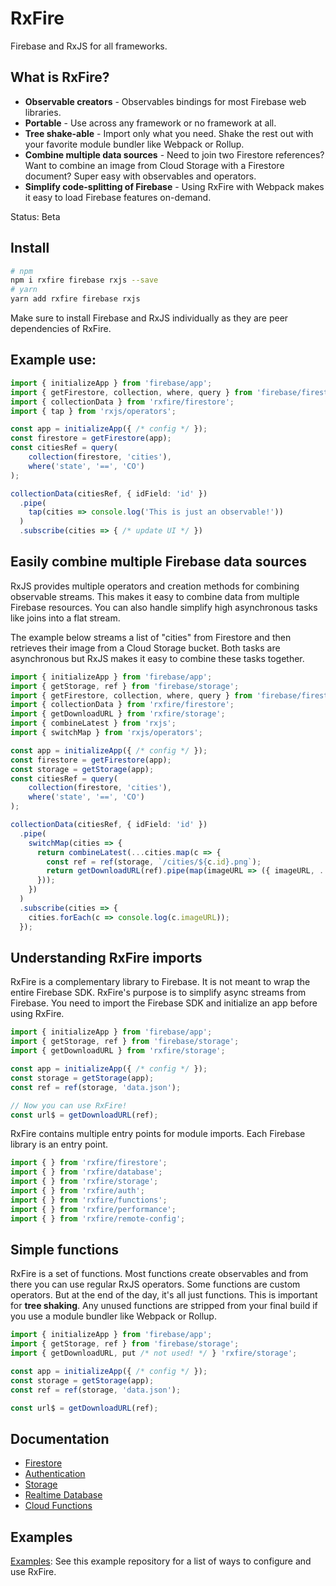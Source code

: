 # RxFire

Firebase and RxJS for all frameworks.

## What is RxFire?

- **Observable creators** - Observables bindings for most Firebase web libraries.
- **Portable** - Use across any framework or no framework at all.
- **Tree shake-able** - Import only what you need. Shake the rest out with your favorite module bundler like Webpack or Rollup.
- **Combine multiple data sources** - Need to join two Firestore references? Want to combine an image from Cloud Storage with a Firestore document? Super easy with observables and operators.
- **Simplify code-splitting of Firebase** - Using RxFire with Webpack makes it easy to load Firebase features on-demand.

Status: Beta

## Install

```bash
# npm
npm i rxfire firebase rxjs --save
# yarn
yarn add rxfire firebase rxjs
```

Make sure to install Firebase and RxJS individually as they are peer dependencies of RxFire.

## Example use:

```ts
import { initializeApp } from 'firebase/app';
import { getFirestore, collection, where, query } from 'firebase/firestore';
import { collectionData } from 'rxfire/firestore';
import { tap } from 'rxjs/operators';

const app = initializeApp({ /* config */ });
const firestore = getFirestore(app);
const citiesRef = query(
    collection(firestore, 'cities'),
    where('state', '==', 'CO')
);

collectionData(citiesRef, { idField: 'id' })
  .pipe(
    tap(cities => console.log('This is just an observable!'))
  )
  .subscribe(cities => { /* update UI */ })
```

## Easily combine multiple Firebase data sources

RxJS provides multiple operators and creation methods for combining observable streams. This makes it easy to combine data from multiple Firebase resources. You can also handle simplify high asynchronous tasks like joins into a flat stream.

The example below streams a list of "cities" from Firestore and then retrieves their image from a Cloud Storage bucket. Both tasks are asynchronous but RxJS makes it easy to combine these tasks together.

```ts
import { initializeApp } from 'firebase/app';
import { getStorage, ref } from 'firebase/storage';
import { getFirestore, collection, where, query } from 'firebase/firestore';
import { collectionData } from 'rxfire/firestore';
import { getDownloadURL } from 'rxfire/storage';
import { combineLatest } from 'rxjs';
import { switchMap } from 'rxjs/operators';

const app = initializeApp({ /* config */ });
const firestore = getFirestore(app);
const storage = getStorage(app);
const citiesRef = query(
    collection(firestore, 'cities'),
    where('state', '==', 'CO')
);

collectionData(citiesRef, { idField: 'id' })
  .pipe(
    switchMap(cities => {
      return combineLatest(...cities.map(c => {
        const ref = ref(storage, `/cities/${c.id}.png`);
        return getDownloadURL(ref).pipe(map(imageURL => ({ imageURL, ...c })));
      }));
    })
  )
  .subscribe(cities => {
    cities.forEach(c => console.log(c.imageURL));
  });
```

## Understanding RxFire imports

RxFire is a complementary library to Firebase. It is not meant to wrap the entire Firebase SDK. RxFire's purpose is to simplify async streams from Firebase. You need to import the Firebase SDK and initialize an app before using RxFire.

```ts
import { initializeApp } from 'firebase/app';
import { getStorage, ref } from 'firebase/storage';
import { getDownloadURL } from 'rxfire/storage';

const app = initializeApp({ /* config */ });
const storage = getStorage(app);
const ref = ref(storage, 'data.json');

// Now you can use RxFire!
const url$ = getDownloadURL(ref);
```

RxFire contains multiple entry points for module imports. Each Firebase library is an entry point.

```ts
import { } from 'rxfire/firestore';
import { } from 'rxfire/database';
import { } from 'rxfire/storage';
import { } from 'rxfire/auth';
import { } from 'rxfire/functions';
import { } from 'rxfire/performance';
import { } from 'rxfire/remote-config';
```

## Simple functions
RxFire is a set of functions. Most functions create observables and from there you can use regular RxJS operators. Some functions are custom operators. But at the end of the day, it's all just functions. This is important for **tree shaking**. Any unused functions are stripped from your final build if you use a module bundler like Webpack or Rollup.

```ts
import { initializeApp } from 'firebase/app';
import { getStorage, ref } from 'firebase/storage';
import { getDownloadURL, put /* not used! */ } 'rxfire/storage';

const app = initializeApp({ /* config */ });
const storage = getStorage(app);
const ref = ref(storage, 'data.json');

const url$ = getDownloadURL(ref);
```

## Documentation

- [Firestore](docs/firestore.md)
- [Authentication](docs/auth.md)
- [Storage](docs/storage.md)
- [Realtime Database](docs/database.md)
- [Cloud Functions](docs/functions.md)

## Examples

[Examples](https://github.com/davideast/rxfire-samples): See this example repository for a list of ways to configure and use RxFire.
